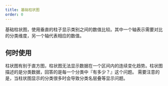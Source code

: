 ```yaml
---
title: 基础柱状图
order: 0
---
```


基础柱状图，使用垂直的柱子显示类别之间的数值比较。其中一个轴表示需要对比的分类维度，另一个轴代表相应的数值。

## 何时使用

柱状图有别于直方图，柱状图无法显示数据在一个区间内的连续变化趋势。柱状图描述的是分类数据，回答的是每一个分类中『有多少？』这个问题。 需要注意的是，当柱状图显示的分类很多时会导致分类名层叠等显示问题。
